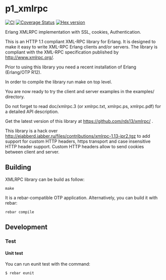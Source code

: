 # p1_xmlrpc

[![CI](https://github.com/processone/p1_xmlrpc/actions/workflows/ci.yml/badge.svg?branch=master)](https://github.com/processone/p1_xmlrpc/actions/workflows/ci.yml)
[![Coverage Status](https://coveralls.io/repos/processone/p1_xmlrpc/badge.svg?branch=master&service=github)](https://coveralls.io/github/processone/p1_xmlrpc?branch=master)
[![Hex version](https://img.shields.io/hexpm/v/p1_xmlrpc.svg "Hex version")](https://hex.pm/packages/p1_xmlrpc)

Erlang XMLRPC implementation with SSL, cookies, Authentication.

This is an HTTP 1.1 compliant XML-RPC library for Erlang. It is
designed to make it easy to write XML-RPC Erlang clients and/or
servers. The library is compliant with the XML-RPC specification
published by http://www.xmlrpc.org/.

Prior to using this library you need a recent installation of
Erlang (Erlang/OTP R12).

In order to compile the library run make on top level.

You are now ready to try the client and server examples in the
examples/ directory.

Do not forget to read doc/xmlrpc.3 (or xmlrpc.txt, xmlrpc.ps,
xmlrpc.pdf) for a detailed API description.

Get the latest version of this library at
https://github.com/rds13/xmlrpc/ .

This library is a hack over 
http://ejabberd.jabber.ru/files/contributions/xmlrpc-1.13-ipr2.tgz 
to add support for custom HTTP headers, https transport and
case insensitive HTTP header support.
Custom HTTP headers allow to send cookies between client and server.

## Building

XMLRPC library can be build as follow:

    make

It is a rebar-compatible OTP application. Alternatively, you can build
it with rebar:

    rebar compile

## Development

### Test

#### Unit test

You can run eunit test with the command:

    $ rebar eunit
